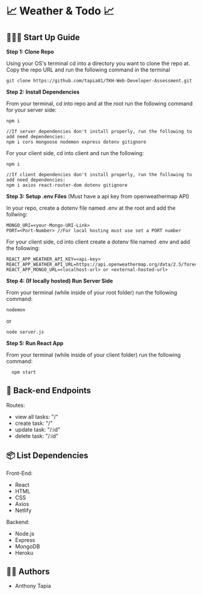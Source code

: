 # 📈 Weather & Todo 📈

## 👩🏽‍🚀 Start Up Guide

**Step 1: Clone Repo**

Using your OS's terminal cd into a directory you want to
clone the repo at. Copy the repo URL and run the following command
in the terminal

    git clone https://github.com/tapia81/TKH-Web-Developer-Assessment.git

**Step 2: Install Dependencies**

From your terminal, cd into repo and at the root run the following command for your server side:

    npm i

    //If server dependencies don't install properly, run the following to add need dependencies:
    npm i cors mongoose nodemon express dotenv gitignore

For your client side, cd into client and run the following:

    npm i

    //If client dependencies don't install properly, run the following to add need dependencies:
    npm i axios react-router-dom dotenv gitignore

**Step 3: Setup .env Files** (Must have a api key from openweathermap API)

In your repo, create a dotenv file named .env at the root and add the follwing:

    MONGO_URI=<your-Mongo-URI-Link>
    PORT=<Port-Number> //For local hosting must use set a PORT number

For your client side, cd into client create a dotenv file named .env and add the following:

    REACT_APP_WEATHER_API_KEY=<api-key>
    REACT_APP_WEATHER_API_URL=https://api.openweathermap.org/data/2.5/forecast?
    REACT_APP_MONGO_URL=<localhost-url> or <external-hosted-url>

**Step 4: (If locally hosted) Run Server Side**

From your terminal (while inside of your root folder) run the following command:

    nodemon

or

    node server.js

**Step 5: Run React App**

From your terminal (while inside of your client folder) run the following command:

      npm start

## 🔨 Back-end Endpoints

Routes:

- view all tasks: "/"
- create task: "/"
- update task: "/:id"
- delete task: "/:id"

## 📦 List Dependencies

Front-End:

- React
- HTML
- CSS
- Axios
- Netlify

Backend:

- Node.js
- Express
- MongoDB
- Heroku

## 👨‍💻 Authors

- Anthony Tapia
